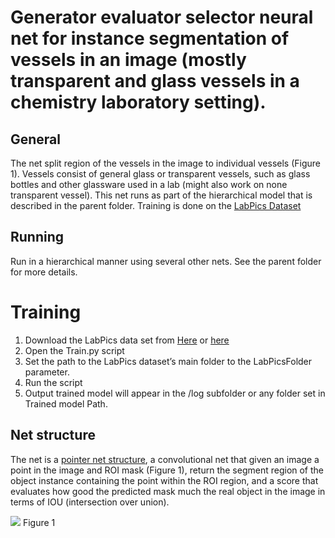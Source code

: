 ﻿# Generator evaluator selector neural net for instance segmentation of vessels in an image (mostly transparent and glass vessels in a chemistry laboratory setting).


## General
The net split region of the vessels in the image to individual vessels (Figure 1). Vessels consist of general glass or transparent vessels, such as glass bottles and other glassware used in a lab (might also work on none transparent vessel). This net runs as part of the hierarchical model that is described in the parent folder. Training is done on the [LabPics Dataset](https://zenodo.org/record/3697452)


## Running
Run in a hierarchical manner using several other nets. See the parent folder for more details.


# Training


1. Download the LabPics data set from [Here](https://zenodo.org/record/3697452) or [here](https://drive.google.com/file/d/1gfaM_6eZjtg7dkFShGl1gIfsXzj1KjIX/view?usp=sharing)
2. Open the Train.py script
3. Set the path to the LabPics dataset’s main folder to the LabPicsFolder parameter.
4. Run the script 
5. Output trained model will appear in the /log subfolder or any folder set in Trained model Path.




## Net structure
The net is a [pointer net structure](https://arxiv.org/ftp/arxiv/papers/1902/1902.07810.pdf), a convolutional net that given an image a point in the image and ROI mask (Figure 1), return the segment region of the object instance containing the point within the ROI region, and a score that evaluates how good the predicted mask much the real object in the image in terms of IOU (intersection over union).


![](/InstanceVessel/Figure1.png)
Figure 1
